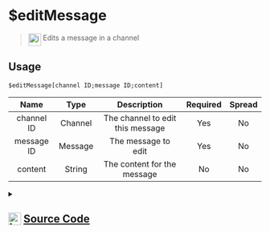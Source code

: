 # $editMessage
> <img align="top" src="https://upload.wikimedia.org/wikipedia/commons/thumb/e/e4/Infobox_info_icon.svg/160px-Infobox_info_icon.svg.png?20150409153300" alt="image" width="25" height="auto"> Edits a message in a channel
## Usage
```
$editMessage[channel ID;message ID;content]
```
| Name | Type | Description | Required | Spread
| :---: | :---: | :---: | :---: | :---: |
channel ID | Channel | The channel to edit this message | Yes | No
message ID | Message | The message to edit | Yes | No
content | String | The content for the message | No | No
<details>
<summary>
    
## <img align="top" src="https://cdn4.iconfinder.com/data/icons/iconsimple-logotypes/512/github-512.png" alt="image" width="25" height="auto">  [Source Code](https://github.com/tryforge/ForgeScript-V2/blob/main/src/native/editMessage.ts)
    
</summary>
    
```ts
import { BaseChannel, Message } from "discord.js"
import { ArgType, NativeFunction, Return } from "../structures"

export default new NativeFunction({
    name: "$editMessage",
    description: "Edits a message in a channel",
    unwrap: true,
    args: [
        {
            name: "channel ID",
            description: "The channel to edit this message",
            required: true,
            type: ArgType.Channel,
            rest: false,
            check: (i: BaseChannel) => i.isTextBased()
        },
        {
            name: "message ID",
            description: "The message to edit",
            rest: false,
            type: ArgType.Message,
            pointer: 0,
            required: true
        },
        {
            name: "content",
            description: "The content for the message",
            type: ArgType.String,
            rest: false
        }
    ],
    brackets: true,
    async execute(ctx, [ channel, opt, content ]) {
        ctx.container.content = content ?? undefined
        const msg = await ctx.container.send<Message<true>>(opt)
        return Return.success(!!msg)
    },
})
```
    
</details>